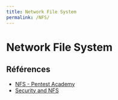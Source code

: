 ```yaml
---
title: Network File System
permalink: /NFS/
---
```


# Network File System

## Références

- [NFS - Pentest Academy](https://pentestacademy.wordpress.com/2017/09/20/nfs/)
- [Security and NFS](http://www.tldp.org/HOWTO/NFS-HOWTO/security.html)
